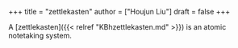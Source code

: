 +++
title = "zettlekasten"
author = ["Houjun Liu"]
draft = false
+++

A [zettlekasten]({{< relref "KBhzettlekasten.md" >}}) is an atomic notetaking system.
